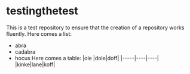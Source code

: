 # testingthetest
This is a test repository to ensure that the creation of a repository works 
fluently. Here comes a list:
- abra
- cadabra
- hocus
Here comes a table:
|ole  |dole|doff|
|-----|----|----|
|kinke|lane|koff|